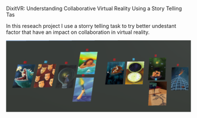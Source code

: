 DixitVR: Understanding Collaborative Virtual Reality Using a Story Telling Tas

In this reseach project I use a storry telling task to try better undestant factor that have an impact on collaboration in virtual reality.

![Collaborative Story](assets/Story1-2.png)

